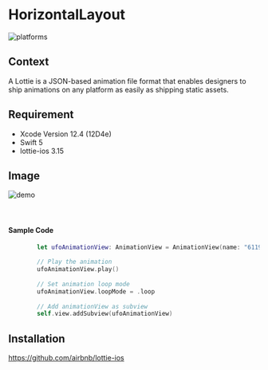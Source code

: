 # HorizontalLayout

![platforms](https://img.shields.io/badge/platforms-iOS-333333.svg)  

## Context  
A Lottie is a JSON-based animation file format that enables designers to ship animations on any platform as easily as shipping static assets. 

## Requirement
- Xcode Version 12.4 (12D4e)
- Swift 5
- lottie-ios 3.15

## Image
![demo](https://github.com/YamamotoDesu/LottieAnimation-Swift/blob/main/RocketSim%20Recording%20-%20iPhone%2012%20-%202021-07-23%2020.11.14.gif)  
<br><br>

#### Sample Code
```swift
        let ufoAnimationView: AnimationView = AnimationView(name: "61191-ufos")
        
        // Play the animation
        ufoAnimationView.play()
        
        // Set animation loop mode
        ufoAnimationView.loopMode = .loop
        
        // Add animationView as subview
        self.view.addSubview(ufoAnimationView)
```

## Installation
https://github.com/airbnb/lottie-ios
